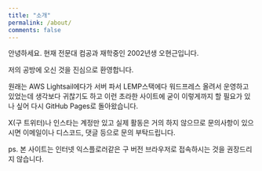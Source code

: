 ```yaml
---
title: "소개"
permalink: /about/
comments: false
---
```

안녕하세요. 현재 전문대 컴공과 재학중인 2002년생 오현근입니다.

저의 공방에 오신 것을 진심으로 환영합니다.

원래는 AWS Lightsail에다가 서버 파서 LEMP스택에다 워드프레스 올려서 운영하고 있었는데 생각보다 귀찮기도 하고 이런 초라한 사이트에 굳이 이렇게까지 할 필요가 있나 싶어 다시 GitHub Pages로 돌아왔습니다.

X(구 트위터)나 인스타는 계정만 있고 실제 활동은 거의 하지 않으므로 문의사항이 있으시면 이메일이나 디스코드, 댓글 등으로 문의 부탁드립니다.

ps. 본 사이트는 인터넷 익스플로러같은 구 버전 브라우저로 접속하시는 것을 권장드리지 않습니다.